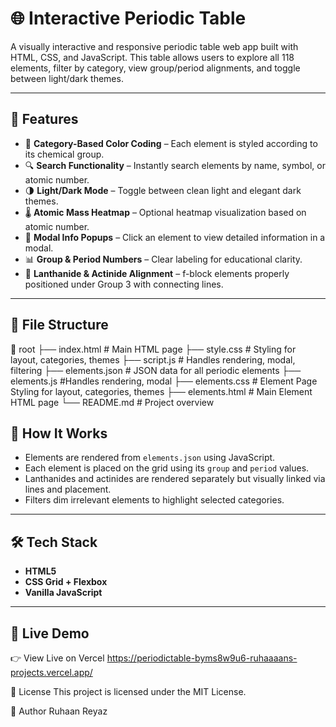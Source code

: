 # 🌐 Interactive Periodic Table

A visually interactive and responsive periodic table web app built with HTML, CSS, and JavaScript. This table allows users to explore all 118 elements, filter by category, view group/period alignments, and toggle between light/dark themes.

---

## 🚀 Features

- 🎨 **Category-Based Color Coding** – Each element is styled according to its chemical group.
- 🔍 **Search Functionality** – Instantly search elements by name, symbol, or atomic number.
- 🌗 **Light/Dark Mode** – Toggle between clean light and elegant dark themes.
- 🌡 **Atomic Mass Heatmap** – Optional heatmap visualization based on atomic number.
- 🧪 **Modal Info Popups** – Click an element to view detailed information in a modal.
- 📊 **Group & Period Numbers** – Clear labeling for educational clarity.
- 🧬 **Lanthanide & Actinide Alignment** – f-block elements properly positioned under Group 3 with connecting lines.

---

## 📂 File Structure


📁 root
├── index.html # Main HTML page
├── style.css # Styling for layout, categories, themes
├── script.js # Handles rendering, modal, filtering
├── elements.json # JSON data for all periodic elements
├── elements.js #Handles rendering, modal
├── elements.css # Element Page Styling for layout, categories, themes
├── elements.html # Main Element HTML page
└── README.md # Project overview





## 🧠 How It Works

- Elements are rendered from `elements.json` using JavaScript.
- Each element is placed on the grid using its `group` and `period` values.
- Lanthanides and actinides are rendered separately but visually linked via lines and placement.
- Filters dim irrelevant elements to highlight selected categories.

---

## 🛠 Tech Stack

- **HTML5**
- **CSS Grid + Flexbox**
- **Vanilla JavaScript**

---

## 📸 Live Demo


👉 View Live on Vercel
https://periodictable-byms8w9u6-ruhaaaans-projects.vercel.app/

🧾 License
This project is licensed under the MIT License.

👤 Author
Ruhaan Reyaz
